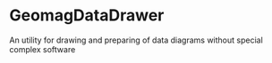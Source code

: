 # GeomagDataDrawer
An utility for drawing and preparing of data diagrams without special complex software
